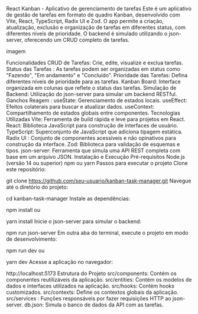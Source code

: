 React Kanban - Aplicativo de gerenciamento de tarefas
Este é um aplicativo de gestão de tarefas em formato de quadro Kanban, desenvolvido com Vite, React, TypeScript, Radix UI e Zod. O app permite a criação, atualização, exclusão e organização de tarefas em diferentes status, com diferentes níveis de prioridade. O backend é simulado utilizando o json-server, oferecendo um CRUD completo de tarefas.

imagem

Funcionalidades
CRUD de Tarefas: Crie, edite, visualize e exclua tarefas.
Status das Tarefas : As tarefas podem ser organizadas em status como "Fazendo", "Em andamento" e "Concluído".
Prioridade das Tarefas: Defina diferentes níveis de prioridade para as tarefas.
Kanban Board: Interface organizada em colunas que reflete o status das tarefas.
Simulação de Backend: Utilização do json-server para simular um backend RESTful.
Ganchos Reagem :
useState: Gerenciamento de estados locais.
useEffect: Efeitos colaterais para buscar e atualizar dados.
useContext: Compartilhamento de estados globais entre componentes.
Tecnologias Utilizadas
Vite: Ferramenta de build rápida e leve para projetos em React.
React: Biblioteca JavaScript para construção de interfaces de usuário.
TypeScript: Superconjunto de JavaScript que adiciona tipagem estática.
Radix UI : Conjunto de componentes acessíveis e não opinativos para construção da interface.
Zod: Biblioteca para validação de esquemas e tipos.
json-server: Ferramenta que simula uma API REST completa com base em um arquivo JSON.
Instalação e Execução
Pré-requisitos
Node.js (versão 14 ou superior)
npm ou yarn
Passos para executar o projeto
Clone este repositório:

git clone https://github.com/seu-usuario/kanban-task-manager.git
Navegue até o diretório do projeto:

cd kanban-task-manager
Instale as dependências:

npm install
ou

yarn install
Inicie o json-server para simular o backend:

npm run json-server
Em outra aba do terminal, execute o projeto em modo de desenvolvimento:

npm run dev
ou

yarn dev
Acesse a aplicação no navegador:

http://localhost:5173
Estrutura do Projeto
src/components: Contém os componentes reutilizáveis da aplicação.
src/entities: Contém os modelos de dados e interfaces utilizados na aplicação.
src/hooks: Contém hooks customizados.
src/contexts: Define os contextos globais da aplicação.
src/services : Funções responsáveis ​​por fazer requisições HTTP ao json-server.
db.json: Simula o banco de dados da API com as tarefas.
